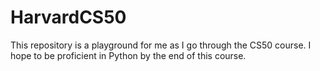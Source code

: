 # HarvardCS50

This repository is a playground for me as I go through the CS50 course. I hope to be proficient in Python by the end of this course.
